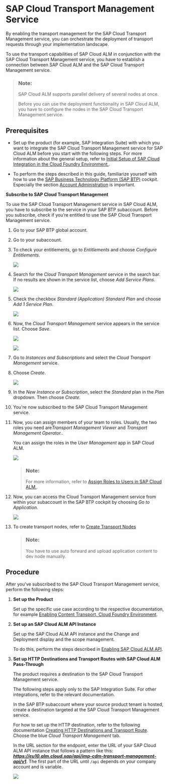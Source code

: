 <!-- loio730ae36cc6ca419aae747012015cc686 -->

# SAP Cloud Transport Management Service

By enabling the transport management for the SAP Cloud Transport Management service, you can orchestrate the deployment of transport requests through your implementation landscape.

To use the transport capabilities of SAP Cloud ALM in conjunction with the SAP Cloud Transport Management service, you have to establish a connection between SAP Cloud ALM and the SAP Cloud Transport Management service.

> ### Note:  
> SAP Cloud ALM supports parallel delivery of several nodes at once.
> 
> Before you can use the deployment functionality in SAP Cloud ALM, you have to configure the nodes in the SAP Cloud Transport Management service.



<a name="loio730ae36cc6ca419aae747012015cc686__section_rgk_qjh_nsb"/>

## Prerequisites

-   Set up the product \(for example, SAP Integration Suite\) with which you want to integrate the SAP Cloud Transport Management service for SAP Cloud ALM before you start with the following steps. For more information about the general setup, refer to [Initial Setup of SAP Cloud Integration in the Cloud Foundry Environment.](https://help.sap.com/docs/CLOUD_INTEGRATION/368c481cd6954bdfa5d0435479fd4eaf/302b47b11e1749c3aa9478f4123fc216.html).

-   To perform the steps described in this guide, familiarize yourself with how to use the [SAP Business Technology Platform \(SAP BTP\)](https://help.sap.com/viewer/product/BTP/Cloud/en-US?task=discover_task) cockpit. Especially the section [Account Administration](https://help.sap.com/products/BTP/65de2977205c403bbc107264b8eccf4b/5d62ec89de39442f8f31d527855cbced.html) is important.




**Subscribe to SAP Cloud Transport Management**

To use the SAP Cloud Transport Management service in SAP Cloud ALM, you have to subscribe to the service in your SAP BTP subaccount. Before you subscribe, check if you’re entitled to use the SAP Cloud Transport Management service.

1.  Go to your SAP BTP global account.

2.  Go to your subaccount.

3.  To check your entitlements, go to *Entitlements* and choose *Configure Entitlements*.

     ![](images/SUI-Configure_Entitlements_TMS_8291422.png) 

4.  Search for the *Cloud Transport Management* service in the search bar. If no results are shown in the service list, choose *Add Service Plans*.

     ![](images/Subscription_3_4ab4a7e.png) 

5.  Check the checkbox *Standard \(Application\) Standard Plan* and choose *Add 1 Service Plan*.

     ![](images/Subscription_4_9d80e59.png) 

6.  Now, the *Cloud Transport Management* service appears in the service list. Choose *Save*.

     ![](images/Step_5_Subscription_0241435.png) 

     ![](images/Subscription_6_bcdb8a2.png) 

7.  Go to *Instances and Subscriptions* and select the *Cloud Transport Management* service.

8.  Choose *Create*.

     ![](images/Subscription_7_d16b144.png) 

9.  In the *New Instance or Subscription*, select the *Standard* plan in the *Plan* dropdown. Then choose *Create*.

10. You're now subscribed to the SAP Cloud Transport Management service.

11. Now, you can assign members of your team to roles. Usually, the two roles you need are*Transport Management Viewer* and *Transport Management Operator.*.

    You can assign the roles in the *User Management* app in SAP Cloud ALM.

     ![](images/User_Roles_07d0fb0.png) 

    > ### Note:  
    > For more information, refer to [Assign Roles to Users in SAP Cloud ALM.](https://help.sap.com/docs/CloudALM/08879d094f3b4de3ac67832f4a56a6de/7304b17f3aac4ebaa24c5c6a3a8e236e.html?q=Assign%20Roles%20to%20Users%20in%20SAP%20Cloud%20ALM).

12. Now, you can access the Cloud Transport Management service from within your subaccount in the SAP BTP cockpit by choosing *Go to Application*.

     ![](images/Final_Step_subscription_2660af1.png) 

13. To create transport nodes, refer to [Create Transport Nodes](https://help.sap.com/docs/TRANSPORT_MANAGEMENT_SERVICE/7f7160ec0d8546c6b3eab72fb5ad6fd8/f71a4d5550cd453ea824d5b5c677969d.html?version=Cloud)

    > ### Note:  
    > You have to use auto forward and upload application content to dev node manually.




<a name="loio730ae36cc6ca419aae747012015cc686__section_i5k_rjh_nsb"/>

## Procedure

After you've subscribed to the SAP Cloud Transport Management service, perform the following steps:

1.  **Set up the Product**

    Set up the specific use case according to the respective documentation, for example [Enabling Content Transport, Cloud Foundry Environment](https://help.sap.com/docs/CLOUD_INTEGRATION/368c481cd6954bdfa5d0435479fd4eaf/452c677debfc4fda904310560ab03743.html?version=Cloud).

2.  **Set up an SAP Cloud ALM API Instance**

    Set up the SAP Cloud ALM API instance and the Change and Deployment display and the scope management.

    To do this, perform the steps described in [Enabling SAP Cloud ALM API](enabling-sap-cloud-alm-api-704b5dc.md).

3.  **Set up HTTP Destinations and Transport Routes with SAP Cloud ALM Pass-Through**

    The product requires a destination to the SAP Cloud Transport Management service.

    The following steps apply only to the SAP Integration Suite. For other integrations, refer to the relevant documentation.

    In the SAP BTP subaccount where your source product tenant is hosted, create a destination targeted at the SAP Cloud Transport Management service.

    For how to set up the HTTP destination, refer to the following documentation [Creating HTTP Destinations and Transport Route](https://help.sap.com/docs/CLOUD_INTEGRATION/368c481cd6954bdfa5d0435479fd4eaf/270f353a5b69472696617d91ceb58c93.html). Choose the blue *Cloud Transport Management* tab.

    In the URL section for the endpoint, enter the URL of your SAP Cloud ALM API instance that follows a pattern like this: ***https://eu10.alm.cloud.sap/api/imp-cdm-transport-management-api/v1***. The first part of the URL until `/api` depends on your company account and is variable.

     ![](images/HTTP_BTP_V3_da83c89.png) 


